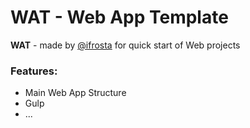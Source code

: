 # WAT - Web App Template
**WAT** - made by [@ifrosta](https://github.com/iFrosta) for quick start of Web projects

### Features:
* Main Web App Structure
* Gulp 
* ...